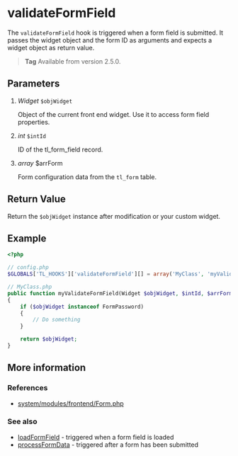 # validateFormField

The `validateFormField` hook is triggered when a form field is submitted. It
passes the widget object and the form ID as arguments and expects a widget
object as return value.

> **Tag** Available from version 2.5.0.


## Parameters

1. *Widget* `$objWidget`

    Object of the current front end widget. Use it to access form field properties.

2. *int* `$intId`

    ID of the tl\_form\_field record.

3. *array* $arrForm

    Form configuration data from the `tl_form` table.

## Return Value

Return the `$objWidget` instance after modification or your custom widget.


## Example

```php
<?php

// config.php
$GLOBALS['TL_HOOKS']['validateFormField'][] = array('MyClass', 'myValidateFormField');

// MyClass.php
public function myValidateFormField(Widget $objWidget, $intId, $arrForm)
{
    if ($objWidget instanceof FormPassword)
    {
        // Do something
    }

    return $objWidget;
}
```


## More information


### References

- [system/modules/frontend/Form.php](https://github.com/contao/core/blob/2.11.7/system/modules/frontend/Form.php#L172)


### See also

- [loadFormField](loadFormField.md) - triggered when a form field is loaded
- [processFormData](processFormData.md) - triggered after a form has been submitted
